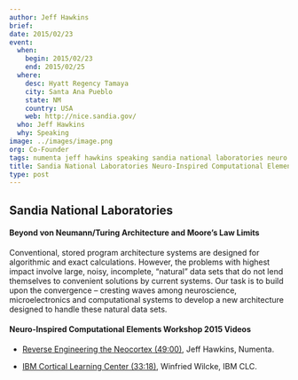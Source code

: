 ```yaml
---
author: Jeff Hawkins
brief:
date: 2015/02/23
event:
  when:
    begin: 2015/02/23
    end: 2015/02/25
  where:
    desc: Hyatt Regency Tamaya
    city: Santa Ana Pueblo
    state: NM
    country: USA
    web: http://nice.sandia.gov/
  who: Jeff Hawkins
  why: Speaking
image: ../images/image.png
org: Co-Founder
tags: numenta jeff hawkins speaking sandia national laboratories neuro inspired computational elements workshop 2015
title: Sandia National Laboratories Neuro-Inspired Computational Elements Workshop 2015
type: post
---
```


## Sandia National Laboratories

#### Beyond von Neumann/Turing Architecture and Moore’s Law Limits

Conventional, stored program architecture systems are designed for algorithmic
and exact calculations.  However, the problems with highest impact involve
large, noisy, incomplete, “natural” data sets that do not lend themselves to
convenient solutions by current systems.  Our task is to build upon the
convergence – cresting waves among neuroscience, microelectronics and
computational systems to develop a new architecture designed to handle these
natural data sets.

#### Neuro-Inspired Computational Elements Workshop 2015 Videos

* [Reverse Engineering the Neocortex (49:00)](http://digitalops.sandia.gov/Mediasite/Play/515d11e3d7404d608c3b50ba4e8496981d),
  Jeff Hawkins, Numenta.

* [IBM Cortical Learning Center (33:18)](http://digitalops.sandia.gov/Mediasite/Play/1365ba62685c4c91a1cb7143c1e321cc1d),
  Winfried Wilcke, IBM CLC.
